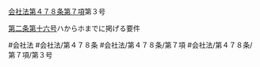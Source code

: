 [会社法第４７８条第７項](会社法＿＿＿＿第４７８条第７項)第３号

[第二条](会社法＿＿＿＿第２条)[第十六号](会社法＿＿＿＿第４７８条第７項第１６号)ハからホまでに掲げる要件


#会社法
#会社法/第４７８条
#会社法/第４７８条/第７項
#会社法/第４７８条/第７項/第３号
